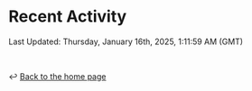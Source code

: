 # Recent Activity

<!--RECENT_ACTIVITY:start-->
<!--RECENT_ACTIVITY:end-->

<!--RECENT_ACTIVITY:last_update-->
Last Updated: Thursday, January 16th, 2025, 1:11:59 AM (GMT)
<!--RECENT_ACTIVITY:last_update_end-->

<br>

↩️ [Back to the home page](/README.md)
